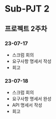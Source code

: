 # Sub-PJT 2

## 프로젝트 2주차

### 23-07-17

- 스크럼 회의
- 요구사항 명세서 작성
- 회고

### 23-07-18

- 스크럼 회의
- 요구사항 명세서 완성
- API 명세서 작성
- 회고
